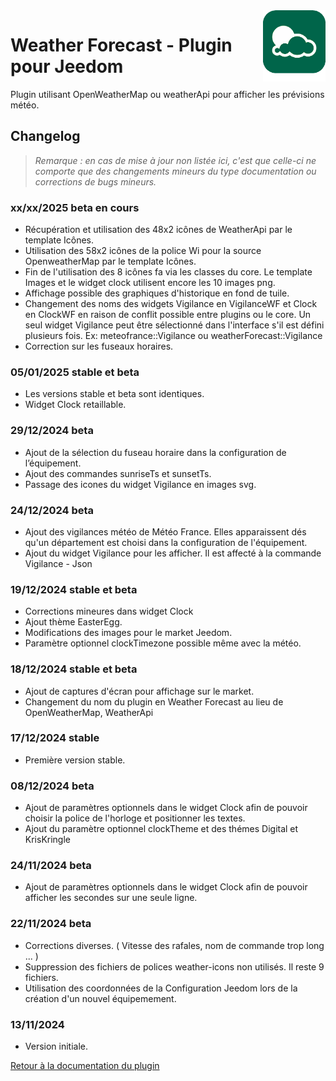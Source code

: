 <img align="right" src="../images/weatherForecast_icon.png" width="100">

#  Weather Forecast - Plugin pour Jeedom

Plugin utilisant OpenWeatherMap ou weatherApi pour afficher les prévisions météo.

## Changelog

>*Remarque : en cas de mise à jour non listée ici, c'est que celle-ci ne comporte que des changements mineurs du type documentation ou corrections de bugs mineurs.*

### xx/xx/2025 beta en cours
- Récupération et utilisation des 48x2 icônes de WeatherApi par le template Icônes.
- Utilisation des 58x2 icônes de la police Wi pour la source OpenweatherMap par le template Icônes.
- Fin de l'utilisation des 8 icônes fa via les classes du core. Le template Images et le widget clock utilisent encore les 10 images png.
- Affichage possible des graphiques d'historique en fond de tuile.
- Changement des noms des widgets Vigilance en VigilanceWF et Clock en ClockWF en raison de conflit possible entre plugins ou le core. Un seul widget Vigilance peut être sélectionné dans l'interface s'il est défini plusieurs fois. Ex: meteofrance::Vigilance ou weatherForecast::Vigilance 
- Correction sur les fuseaux horaires.

### 05/01/2025 stable et beta
- Les versions stable et beta sont identiques.
- Widget Clock retaillable.
 
### 29/12/2024 beta
- Ajout de la sélection du fuseau horaire dans la configuration de l’équipement.
- Ajout des commandes sunriseTs et sunsetTs.
- Passage des icones du widget Vigilance en images svg.

### 24/12/2024 beta
- Ajout des vigilances météo de Météo France. Elles apparaissent dés qu'un département est choisi dans la configuration de l'équipement.
- Ajout du widget Vigilance pour les afficher. Il est affecté à la commande Vigilance - Json

### 19/12/2024 stable et beta
- Corrections mineures dans widget Clock
- Ajout thème EasterEgg.
- Modifications des images pour le market Jeedom.
- Paramètre optionnel clockTimezone possible même avec la météo.

### 18/12/2024 stable et beta
- Ajout de captures d'écran pour affichage sur le market.
- Changement du nom du plugin en Weather Forecast au lieu de OpenWeatherMap, WeatherApi
  
### 17/12/2024 stable
- Première version stable.

### 08/12/2024 beta
- Ajout de paramètres optionnels dans le widget Clock afin de pouvoir choisir la police de l'horloge et positionner les textes.
- Ajout du paramètre optionnel clockTheme et des thémes Digital et KrisKringle
 
### 24/11/2024 beta
- Ajout de paramètres optionnels dans le widget Clock afin de pouvoir afficher les secondes sur une seule ligne.

### 22/11/2024 beta
- Corrections diverses. ( Vitesse des rafales, nom de commande trop long ... )
- Suppression des fichiers de polices weather-icons non utilisés. Il reste 9 fichiers. 
- Utilisation des coordonnées de la Configuration Jeedom lors de la création d'un nouvel équipemement.

### 13/11/2024
- Version initiale.

[Retour à la documentation du plugin](index.md)
